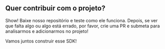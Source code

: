 ## Quer contribuir com o projeto?

Show! Baixe nosso repositório e teste como ele funciona. Depois, se ver que falta algo ou algo está errado, por favor, crie uma PR e submeta para analisarmos e adicionarmos no projeto!

Vamos juntos construir esse SDK!

